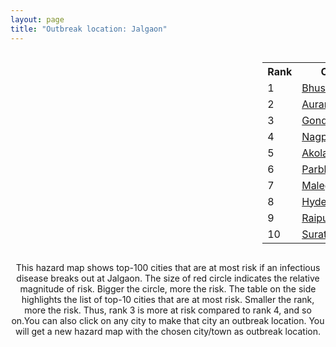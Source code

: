 ```yaml
---
layout: page
title: "Outbreak location: Jalgaon"
---
```

<div style="width: 100%; overflow: auto;">
<div style="width: 75%; float: left;">
<div id="mapid">
<script src="https://buda-magenta.github.io/hazard_map/load_map.js"></script>

<script>
var marker_outbreak = L.marker([20.843512, 75.525927],{"autoPan": true}).addTo(map); marker_outbreak.bindTooltip("Jalgaon").openTooltip();

var circle_1 = L.circle([20.993276, 75.839983], {"pane": "markerPane", "color": "red", "fill": true, "fillOpacity": 0.2, "fillRule": "evenodd", "lineCap": "round", "lineJoin": "round", "opacity": 1.0, "radius": 78082, "stroke": true, "weight": 3}).addTo(map);
circle_1.bindTooltip("Bhusawal<br>rank: 1<br>hazard index: 0.078082")
circle_1.bindPopup('<a href="https://buda-magenta.github.io/hazard_map/Bhusawal">Bhusawal</a>')

var circle_2 = L.circle([19.877263, 75.339024], {"pane": "markerPane", "color": "red", "fill": true, "fillOpacity": 0.2, "fillRule": "evenodd", "lineCap": "round", "lineJoin": "round", "opacity": 1.0, "radius": 35837, "stroke": true, "weight": 3}).addTo(map);
circle_2.bindTooltip("Aurangabad<br>rank: 2<br>hazard index: 0.035837")
circle_2.bindPopup('<a href="https://buda-magenta.github.io/hazard_map/Aurangabad">Aurangabad</a>')

var circle_3 = L.circle([21.145629, 80.268387], {"pane": "markerPane", "color": "red", "fill": true, "fillOpacity": 0.2, "fillRule": "evenodd", "lineCap": "round", "lineJoin": "round", "opacity": 1.0, "radius": 28402, "stroke": true, "weight": 3}).addTo(map);
circle_3.bindTooltip("Gondiya<br>rank: 3<br>hazard index: 0.028402")
circle_3.bindPopup('<a href="https://buda-magenta.github.io/hazard_map/Gondiya">Gondiya</a>')

var circle_4 = L.circle([21.149813, 79.082056], {"pane": "markerPane", "color": "red", "fill": true, "fillOpacity": 0.2, "fillRule": "evenodd", "lineCap": "round", "lineJoin": "round", "opacity": 1.0, "radius": 21104, "stroke": true, "weight": 3}).addTo(map);
circle_4.bindTooltip("Nagpur<br>rank: 4<br>hazard index: 0.021105")
circle_4.bindPopup('<a href="https://buda-magenta.github.io/hazard_map/Nagpur">Nagpur</a>')

var circle_5 = L.circle([20.761862, 77.192172], {"pane": "markerPane", "color": "red", "fill": true, "fillOpacity": 0.2, "fillRule": "evenodd", "lineCap": "round", "lineJoin": "round", "opacity": 1.0, "radius": 18620, "stroke": true, "weight": 3}).addTo(map);
circle_5.bindTooltip("Akola<br>rank: 5<br>hazard index: 0.018621")
circle_5.bindPopup('<a href="https://buda-magenta.github.io/hazard_map/Akola">Akola</a>')

var circle_6 = L.circle([19.290314, 76.602903], {"pane": "markerPane", "color": "red", "fill": true, "fillOpacity": 0.2, "fillRule": "evenodd", "lineCap": "round", "lineJoin": "round", "opacity": 1.0, "radius": 17738, "stroke": true, "weight": 3}).addTo(map);
circle_6.bindTooltip("Parbhani<br>rank: 6<br>hazard index: 0.017738")
circle_6.bindPopup('<a href="https://buda-magenta.github.io/hazard_map/Parbhani">Parbhani</a>')

var circle_7 = L.circle([20.259399, 76.976203], {"pane": "markerPane", "color": "red", "fill": true, "fillOpacity": 0.2, "fillRule": "evenodd", "lineCap": "round", "lineJoin": "round", "opacity": 1.0, "radius": 14364, "stroke": true, "weight": 3}).addTo(map);
circle_7.bindTooltip("Malegaon<br>rank: 7<br>hazard index: 0.014364")
circle_7.bindPopup('<a href="https://buda-magenta.github.io/hazard_map/Malegaon">Malegaon</a>')

var circle_8 = L.circle([17.388786, 78.461065], {"pane": "markerPane", "color": "red", "fill": true, "fillOpacity": 0.2, "fillRule": "evenodd", "lineCap": "round", "lineJoin": "round", "opacity": 1.0, "radius": 13829, "stroke": true, "weight": 3}).addTo(map);
circle_8.bindTooltip("Hyderabad<br>rank: 8<br>hazard index: 0.013829")
circle_8.bindPopup('<a href="https://buda-magenta.github.io/hazard_map/Hyderabad">Hyderabad</a>')

var circle_9 = L.circle([21.237947, 81.633683], {"pane": "markerPane", "color": "red", "fill": true, "fillOpacity": 0.2, "fillRule": "evenodd", "lineCap": "round", "lineJoin": "round", "opacity": 1.0, "radius": 13642, "stroke": true, "weight": 3}).addTo(map);
circle_9.bindTooltip("Raipur<br>rank: 9<br>hazard index: 0.013643")
circle_9.bindPopup('<a href="https://buda-magenta.github.io/hazard_map/Raipur">Raipur</a>')

var circle_10 = L.circle([21.170200, 72.831100], {"pane": "markerPane", "color": "red", "fill": true, "fillOpacity": 0.2, "fillRule": "evenodd", "lineCap": "round", "lineJoin": "round", "opacity": 1.0, "radius": 9724, "stroke": true, "weight": 3}).addTo(map);
circle_10.bindTooltip("Surat<br>rank: 10<br>hazard index: 0.009724")
circle_10.bindPopup('<a href="https://buda-magenta.github.io/hazard_map/Surat">Surat</a>')

var circle_11 = L.circle([19.169335, 77.311013], {"pane": "markerPane", "color": "red", "fill": true, "fillOpacity": 0.2, "fillRule": "evenodd", "lineCap": "round", "lineJoin": "round", "opacity": 1.0, "radius": 9214, "stroke": true, "weight": 3}).addTo(map);
circle_11.bindTooltip("Nanded Waghala<br>rank: 11<br>hazard index: 0.009214")
circle_11.bindPopup('<a href="https://buda-magenta.github.io/hazard_map/Nanded_Waghala">Nanded Waghala</a>')

var circle_12 = L.circle([19.918233, 75.868625], {"pane": "markerPane", "color": "red", "fill": true, "fillOpacity": 0.2, "fillRule": "evenodd", "lineCap": "round", "lineJoin": "round", "opacity": 1.0, "radius": 8905, "stroke": true, "weight": 3}).addTo(map);
circle_12.bindTooltip("Jalna<br>rank: 12<br>hazard index: 0.008906")
circle_12.bindPopup('<a href="https://buda-magenta.github.io/hazard_map/Jalna">Jalna</a>')

var circle_13 = L.circle([18.351469, 76.755121], {"pane": "markerPane", "color": "red", "fill": true, "fillOpacity": 0.2, "fillRule": "evenodd", "lineCap": "round", "lineJoin": "round", "opacity": 1.0, "radius": 8291, "stroke": true, "weight": 3}).addTo(map);
circle_13.bindTooltip("Latur<br>rank: 13<br>hazard index: 0.008292")
circle_13.bindPopup('<a href="https://buda-magenta.github.io/hazard_map/Latur">Latur</a>')

var circle_14 = L.circle([19.075990, 72.877393], {"pane": "markerPane", "color": "red", "fill": true, "fillOpacity": 0.2, "fillRule": "evenodd", "lineCap": "round", "lineJoin": "round", "opacity": 1.0, "radius": 8017, "stroke": true, "weight": 3}).addTo(map);
circle_14.bindTooltip("Mumbai<br>rank: 14<br>hazard index: 0.008018")
circle_14.bindPopup('<a href="https://buda-magenta.github.io/hazard_map/Mumbai">Mumbai</a>')

var circle_15 = L.circle([18.521428, 73.854454], {"pane": "markerPane", "color": "red", "fill": true, "fillOpacity": 0.2, "fillRule": "evenodd", "lineCap": "round", "lineJoin": "round", "opacity": 1.0, "radius": 6858, "stroke": true, "weight": 3}).addTo(map);
circle_15.bindTooltip("Pune<br>rank: 15<br>hazard index: 0.006859")
circle_15.bindPopup('<a href="https://buda-magenta.github.io/hazard_map/Pune">Pune</a>')

var circle_16 = L.circle([20.011247, 73.790236], {"pane": "markerPane", "color": "red", "fill": true, "fillOpacity": 0.2, "fillRule": "evenodd", "lineCap": "round", "lineJoin": "round", "opacity": 1.0, "radius": 6373, "stroke": true, "weight": 3}).addTo(map);
circle_16.bindTooltip("Nashik<br>rank: 16<br>hazard index: 0.006374")
circle_16.bindPopup('<a href="https://buda-magenta.github.io/hazard_map/Nashik">Nashik</a>')

var circle_17 = L.circle([16.850253, 74.594888], {"pane": "markerPane", "color": "red", "fill": true, "fillOpacity": 0.2, "fillRule": "evenodd", "lineCap": "round", "lineJoin": "round", "opacity": 1.0, "radius": 5605, "stroke": true, "weight": 3}).addTo(map);
circle_17.bindTooltip("Sangli<br>rank: 17<br>hazard index: 0.005606")
circle_17.bindPopup('<a href="https://buda-magenta.github.io/hazard_map/Sangli">Sangli</a>')

var circle_18 = L.circle([23.160894, 79.949770], {"pane": "markerPane", "color": "red", "fill": true, "fillOpacity": 0.2, "fillRule": "evenodd", "lineCap": "round", "lineJoin": "round", "opacity": 1.0, "radius": 4881, "stroke": true, "weight": 3}).addTo(map);
circle_18.bindTooltip("Jabalpur<br>rank: 18<br>hazard index: 0.004881")
circle_18.bindPopup('<a href="https://buda-magenta.github.io/hazard_map/Jabalpur">Jabalpur</a>')

var circle_19 = L.circle([21.199035, 81.397955], {"pane": "markerPane", "color": "red", "fill": true, "fillOpacity": 0.2, "fillRule": "evenodd", "lineCap": "round", "lineJoin": "round", "opacity": 1.0, "radius": 4612, "stroke": true, "weight": 3}).addTo(map);
circle_19.bindTooltip("Durg<br>rank: 19<br>hazard index: 0.004612")
circle_19.bindPopup('<a href="https://buda-magenta.github.io/hazard_map/Durg">Durg</a>')

var circle_20 = L.circle([25.438130, 81.833800], {"pane": "markerPane", "color": "red", "fill": true, "fillOpacity": 0.2, "fillRule": "evenodd", "lineCap": "round", "lineJoin": "round", "opacity": 1.0, "radius": 3501, "stroke": true, "weight": 3}).addTo(map);
circle_20.bindTooltip("Allahabad<br>rank: 20<br>hazard index: 0.003501")
circle_20.bindPopup('<a href="https://buda-magenta.github.io/hazard_map/Allahabad">Allahabad</a>')

var circle_21 = L.circle([22.383333, 82.133333], {"pane": "markerPane", "color": "red", "fill": true, "fillOpacity": 0.2, "fillRule": "evenodd", "lineCap": "round", "lineJoin": "round", "opacity": 1.0, "radius": 3439, "stroke": true, "weight": 3}).addTo(map);
circle_21.bindTooltip("Bilaspur<br>rank: 21<br>hazard index: 0.003440")
circle_21.bindPopup('<a href="https://buda-magenta.github.io/hazard_map/Bilaspur">Bilaspur</a>')

var circle_22 = L.circle([21.200996, 81.335426], {"pane": "markerPane", "color": "red", "fill": true, "fillOpacity": 0.2, "fillRule": "evenodd", "lineCap": "round", "lineJoin": "round", "opacity": 1.0, "radius": 3107, "stroke": true, "weight": 3}).addTo(map);
circle_22.bindTooltip("Bhilai Nagar<br>rank: 22<br>hazard index: 0.003107")
circle_22.bindPopup('<a href="https://buda-magenta.github.io/hazard_map/Bhilai_Nagar">Bhilai Nagar</a>')

var circle_23 = L.circle([21.977864, 76.568828], {"pane": "markerPane", "color": "red", "fill": true, "fillOpacity": 0.2, "fillRule": "evenodd", "lineCap": "round", "lineJoin": "round", "opacity": 1.0, "radius": 2867, "stroke": true, "weight": 3}).addTo(map);
circle_23.bindTooltip("Khandwa<br>rank: 23<br>hazard index: 0.002867")
circle_23.bindPopup('<a href="https://buda-magenta.github.io/hazard_map/Khandwa">Khandwa</a>')

var circle_24 = L.circle([20.972740, 80.691555], {"pane": "markerPane", "color": "red", "fill": true, "fillOpacity": 0.2, "fillRule": "evenodd", "lineCap": "round", "lineJoin": "round", "opacity": 1.0, "radius": 2754, "stroke": true, "weight": 3}).addTo(map);
circle_24.bindTooltip("Rajnandgaon<br>rank: 24<br>hazard index: 0.002754")
circle_24.bindPopup('<a href="https://buda-magenta.github.io/hazard_map/Rajnandgaon">Rajnandgaon</a>')

var circle_25 = L.circle([21.154541, 77.644296], {"pane": "markerPane", "color": "red", "fill": true, "fillOpacity": 0.2, "fillRule": "evenodd", "lineCap": "round", "lineJoin": "round", "opacity": 1.0, "radius": 2623, "stroke": true, "weight": 3}).addTo(map);
circle_25.bindTooltip("Amravati<br>rank: 25<br>hazard index: 0.002624")
circle_25.bindPopup('<a href="https://buda-magenta.github.io/hazard_map/Amravati">Amravati</a>')

var circle_26 = L.circle([18.182992, 75.743925], {"pane": "markerPane", "color": "red", "fill": true, "fillOpacity": 0.2, "fillRule": "evenodd", "lineCap": "round", "lineJoin": "round", "opacity": 1.0, "radius": 2568, "stroke": true, "weight": 3}).addTo(map);
circle_26.bindTooltip("Barshi<br>rank: 26<br>hazard index: 0.002569")
circle_26.bindPopup('<a href="https://buda-magenta.github.io/hazard_map/Barshi">Barshi</a>')

var circle_27 = L.circle([25.335649, 83.007629], {"pane": "markerPane", "color": "red", "fill": true, "fillOpacity": 0.2, "fillRule": "evenodd", "lineCap": "round", "lineJoin": "round", "opacity": 1.0, "radius": 2540, "stroke": true, "weight": 3}).addTo(map);
circle_27.bindTooltip("Varanasi<br>rank: 27<br>hazard index: 0.002541")
circle_27.bindPopup('<a href="https://buda-magenta.github.io/hazard_map/Varanasi">Varanasi</a>')

var circle_28 = L.circle([18.169844, 76.117963], {"pane": "markerPane", "color": "red", "fill": true, "fillOpacity": 0.2, "fillRule": "evenodd", "lineCap": "round", "lineJoin": "round", "opacity": 1.0, "radius": 2428, "stroke": true, "weight": 3}).addTo(map);
circle_28.bindTooltip("Osmanabad<br>rank: 28<br>hazard index: 0.002428")
circle_28.bindPopup('<a href="https://buda-magenta.github.io/hazard_map/Osmanabad">Osmanabad</a>')

var circle_29 = L.circle([22.541418, 88.357691], {"pane": "markerPane", "color": "red", "fill": true, "fillOpacity": 0.2, "fillRule": "evenodd", "lineCap": "round", "lineJoin": "round", "opacity": 1.0, "radius": 2341, "stroke": true, "weight": 3}).addTo(map);
circle_29.bindTooltip("Kolkata<br>rank: 29<br>hazard index: 0.002341")
circle_29.bindPopup('<a href="https://buda-magenta.github.io/hazard_map/Kolkata">Kolkata</a>')

var circle_30 = L.circle([21.818774, 75.606458], {"pane": "markerPane", "color": "red", "fill": true, "fillOpacity": 0.2, "fillRule": "evenodd", "lineCap": "round", "lineJoin": "round", "opacity": 1.0, "radius": 1945, "stroke": true, "weight": 3}).addTo(map);
circle_30.bindTooltip("Khargone<br>rank: 30<br>hazard index: 0.001946")
circle_30.bindPopup('<a href="https://buda-magenta.github.io/hazard_map/Khargone">Khargone</a>')

var circle_31 = L.circle([26.055318, 82.993139], {"pane": "markerPane", "color": "red", "fill": true, "fillOpacity": 0.2, "fillRule": "evenodd", "lineCap": "round", "lineJoin": "round", "opacity": 1.0, "radius": 1743, "stroke": true, "weight": 3}).addTo(map);
circle_31.bindTooltip("Nizamabad<br>rank: 31<br>hazard index: 0.001744")
circle_31.bindPopup('<a href="https://buda-magenta.github.io/hazard_map/Nizamabad">Nizamabad</a>')

var circle_32 = L.circle([21.365999, 74.284004], {"pane": "markerPane", "color": "red", "fill": true, "fillOpacity": 0.2, "fillRule": "evenodd", "lineCap": "round", "lineJoin": "round", "opacity": 1.0, "radius": 1486, "stroke": true, "weight": 3}).addTo(map);
circle_32.bindTooltip("Nandurbar<br>rank: 32<br>hazard index: 0.001487")
circle_32.bindPopup('<a href="https://buda-magenta.github.io/hazard_map/Nandurbar">Nandurbar</a>')

var circle_33 = L.circle([19.250000, 74.750000], {"pane": "markerPane", "color": "red", "fill": true, "fillOpacity": 0.2, "fillRule": "evenodd", "lineCap": "round", "lineJoin": "round", "opacity": 1.0, "radius": 1470, "stroke": true, "weight": 3}).addTo(map);
circle_33.bindTooltip("Ahmadnagar<br>rank: 33<br>hazard index: 0.001470")
circle_33.bindPopup('<a href="https://buda-magenta.github.io/hazard_map/Ahmadnagar">Ahmadnagar</a>')

var circle_34 = L.circle([26.269722, 82.994425], {"pane": "markerPane", "color": "red", "fill": true, "fillOpacity": 0.2, "fillRule": "evenodd", "lineCap": "round", "lineJoin": "round", "opacity": 1.0, "radius": 1239, "stroke": true, "weight": 3}).addTo(map);
circle_34.bindTooltip("Burhanpur<br>rank: 34<br>hazard index: 0.001240")
circle_34.bindPopup('<a href="https://buda-magenta.github.io/hazard_map/Burhanpur">Burhanpur</a>')

var circle_35 = L.circle([23.021624, 72.579707], {"pane": "markerPane", "color": "red", "fill": true, "fillOpacity": 0.2, "fillRule": "evenodd", "lineCap": "round", "lineJoin": "round", "opacity": 1.0, "radius": 1132, "stroke": true, "weight": 3}).addTo(map);
circle_35.bindTooltip("Ahmedabad<br>rank: 35<br>hazard index: 0.001132")
circle_35.bindPopup('<a href="https://buda-magenta.github.io/hazard_map/Ahmedabad">Ahmedabad</a>')

var circle_36 = L.circle([19.194329, 72.970178], {"pane": "markerPane", "color": "red", "fill": true, "fillOpacity": 0.2, "fillRule": "evenodd", "lineCap": "round", "lineJoin": "round", "opacity": 1.0, "radius": 1119, "stroke": true, "weight": 3}).addTo(map);
circle_36.bindTooltip("Thane<br>rank: 36<br>hazard index: 0.001120")
circle_36.bindPopup('<a href="https://buda-magenta.github.io/hazard_map/Thane">Thane</a>')

var circle_37 = L.circle([22.720362, 75.868200], {"pane": "markerPane", "color": "red", "fill": true, "fillOpacity": 0.2, "fillRule": "evenodd", "lineCap": "round", "lineJoin": "round", "opacity": 1.0, "radius": 1085, "stroke": true, "weight": 3}).addTo(map);
circle_37.bindTooltip("Indore<br>rank: 37<br>hazard index: 0.001086")
circle_37.bindPopup('<a href="https://buda-magenta.github.io/hazard_map/Indore">Indore</a>')

var circle_38 = L.circle([12.979120, 77.591300], {"pane": "markerPane", "color": "red", "fill": true, "fillOpacity": 0.2, "fillRule": "evenodd", "lineCap": "round", "lineJoin": "round", "opacity": 1.0, "radius": 1015, "stroke": true, "weight": 3}).addTo(map);
circle_38.bindTooltip("Bangalore<br>rank: 38<br>hazard index: 0.001016")
circle_38.bindPopup('<a href="https://buda-magenta.github.io/hazard_map/Bangalore">Bangalore</a>')

var circle_39 = L.circle([25.531031, 78.652689], {"pane": "markerPane", "color": "red", "fill": true, "fillOpacity": 0.2, "fillRule": "evenodd", "lineCap": "round", "lineJoin": "round", "opacity": 1.0, "radius": 1005, "stroke": true, "weight": 3}).addTo(map);
circle_39.bindTooltip("Jhansi<br>rank: 39<br>hazard index: 0.001005")
circle_39.bindPopup('<a href="https://buda-magenta.github.io/hazard_map/Jhansi">Jhansi</a>')

var circle_40 = L.circle([24.500000, 81.000000], {"pane": "markerPane", "color": "red", "fill": true, "fillOpacity": 0.2, "fillRule": "evenodd", "lineCap": "round", "lineJoin": "round", "opacity": 1.0, "radius": 975, "stroke": true, "weight": 3}).addTo(map);
circle_40.bindTooltip("Satna<br>rank: 40<br>hazard index: 0.000976")
circle_40.bindPopup('<a href="https://buda-magenta.github.io/hazard_map/Satna">Satna</a>')

var circle_41 = L.circle([22.519770, 82.629515], {"pane": "markerPane", "color": "red", "fill": true, "fillOpacity": 0.2, "fillRule": "evenodd", "lineCap": "round", "lineJoin": "round", "opacity": 1.0, "radius": 970, "stroke": true, "weight": 3}).addTo(map);
circle_41.bindTooltip("Korba<br>rank: 41<br>hazard index: 0.000971")
circle_41.bindPopup('<a href="https://buda-magenta.github.io/hazard_map/Korba">Korba</a>')

var circle_42 = L.circle([28.651718, 77.221939], {"pane": "markerPane", "color": "red", "fill": true, "fillOpacity": 0.2, "fillRule": "evenodd", "lineCap": "round", "lineJoin": "round", "opacity": 1.0, "radius": 965, "stroke": true, "weight": 3}).addTo(map);
circle_42.bindTooltip("Delhi<br>rank: 42<br>hazard index: 0.000966")
circle_42.bindPopup('<a href="https://buda-magenta.github.io/hazard_map/Delhi">Delhi</a>')

var circle_43 = L.circle([23.258486, 77.401989], {"pane": "markerPane", "color": "red", "fill": true, "fillOpacity": 0.2, "fillRule": "evenodd", "lineCap": "round", "lineJoin": "round", "opacity": 1.0, "radius": 948, "stroke": true, "weight": 3}).addTo(map);
circle_43.bindTooltip("Bhopal<br>rank: 43<br>hazard index: 0.000949")
circle_43.bindPopup('<a href="https://buda-magenta.github.io/hazard_map/Bhopal">Bhopal</a>')

var circle_44 = L.circle([22.801519, 86.202958], {"pane": "markerPane", "color": "red", "fill": true, "fillOpacity": 0.2, "fillRule": "evenodd", "lineCap": "round", "lineJoin": "round", "opacity": 1.0, "radius": 940, "stroke": true, "weight": 3}).addTo(map);
circle_44.bindTooltip("Jamshedpur<br>rank: 44<br>hazard index: 0.000940")
circle_44.bindPopup('<a href="https://buda-magenta.github.io/hazard_map/Jamshedpur">Jamshedpur</a>')

var circle_45 = L.circle([19.794750, 75.077922], {"pane": "markerPane", "color": "red", "fill": true, "fillOpacity": 0.2, "fillRule": "evenodd", "lineCap": "round", "lineJoin": "round", "opacity": 1.0, "radius": 938, "stroke": true, "weight": 3}).addTo(map);
circle_45.bindTooltip("Gangapur<br>rank: 45<br>hazard index: 0.000939")
circle_45.bindPopup('<a href="https://buda-magenta.github.io/hazard_map/Gangapur">Gangapur</a>')

var circle_46 = L.circle([20.030976, 79.358139], {"pane": "markerPane", "color": "red", "fill": true, "fillOpacity": 0.2, "fillRule": "evenodd", "lineCap": "round", "lineJoin": "round", "opacity": 1.0, "radius": 867, "stroke": true, "weight": 3}).addTo(map);
circle_46.bindTooltip("Chandrapur<br>rank: 46<br>hazard index: 0.000868")
circle_46.bindPopup('<a href="https://buda-magenta.github.io/hazard_map/Chandrapur">Chandrapur</a>')

var circle_47 = L.circle([25.609324, 85.123525], {"pane": "markerPane", "color": "red", "fill": true, "fillOpacity": 0.2, "fillRule": "evenodd", "lineCap": "round", "lineJoin": "round", "opacity": 1.0, "radius": 795, "stroke": true, "weight": 3}).addTo(map);
circle_47.bindTooltip("Patna<br>rank: 47<br>hazard index: 0.000795")
circle_47.bindPopup('<a href="https://buda-magenta.github.io/hazard_map/Patna">Patna</a>')

var circle_48 = L.circle([15.857267, 74.506934], {"pane": "markerPane", "color": "red", "fill": true, "fillOpacity": 0.2, "fillRule": "evenodd", "lineCap": "round", "lineJoin": "round", "opacity": 1.0, "radius": 645, "stroke": true, "weight": 3}).addTo(map);
circle_48.bindTooltip("Belgaum<br>rank: 48<br>hazard index: 0.000646")
circle_48.bindPopup('<a href="https://buda-magenta.github.io/hazard_map/Belgaum">Belgaum</a>')

var circle_49 = L.circle([22.297314, 73.194257], {"pane": "markerPane", "color": "red", "fill": true, "fillOpacity": 0.2, "fillRule": "evenodd", "lineCap": "round", "lineJoin": "round", "opacity": 1.0, "radius": 636, "stroke": true, "weight": 3}).addTo(map);
circle_49.bindTooltip("Vadodara<br>rank: 49<br>hazard index: 0.000636")
circle_49.bindPopup('<a href="https://buda-magenta.github.io/hazard_map/Vadodara">Vadodara</a>')

var circle_50 = L.circle([17.849907, 75.276320], {"pane": "markerPane", "color": "red", "fill": true, "fillOpacity": 0.2, "fillRule": "evenodd", "lineCap": "round", "lineJoin": "round", "opacity": 1.0, "radius": 596, "stroke": true, "weight": 3}).addTo(map);
circle_50.bindTooltip("Solapur<br>rank: 50<br>hazard index: 0.000596")
circle_50.bindPopup('<a href="https://buda-magenta.github.io/hazard_map/Solapur">Solapur</a>')

var circle_51 = L.circle([22.214285, 84.872437], {"pane": "markerPane", "color": "red", "fill": true, "fillOpacity": 0.2, "fillRule": "evenodd", "lineCap": "round", "lineJoin": "round", "opacity": 1.0, "radius": 416, "stroke": true, "weight": 3}).addTo(map);
circle_51.bindTooltip("Raurkela<br>rank: 51<br>hazard index: 0.000417")
circle_51.bindPopup('<a href="https://buda-magenta.github.io/hazard_map/Raurkela">Raurkela</a>')

var circle_52 = L.circle([19.500000, 78.500000], {"pane": "markerPane", "color": "red", "fill": true, "fillOpacity": 0.2, "fillRule": "evenodd", "lineCap": "round", "lineJoin": "round", "opacity": 1.0, "radius": 372, "stroke": true, "weight": 3}).addTo(map);
circle_52.bindTooltip("Adilabad<br>rank: 52<br>hazard index: 0.000373")
circle_52.bindPopup('<a href="https://buda-magenta.github.io/hazard_map/Adilabad">Adilabad</a>')

var circle_53 = L.circle([16.702841, 74.240533], {"pane": "markerPane", "color": "red", "fill": true, "fillOpacity": 0.2, "fillRule": "evenodd", "lineCap": "round", "lineJoin": "round", "opacity": 1.0, "radius": 365, "stroke": true, "weight": 3}).addTo(map);
circle_53.bindTooltip("Kolhapur<br>rank: 53<br>hazard index: 0.000365")
circle_53.bindPopup('<a href="https://buda-magenta.github.io/hazard_map/Kolhapur">Kolhapur</a>')

var circle_54 = L.circle([15.351838, 75.137985], {"pane": "markerPane", "color": "red", "fill": true, "fillOpacity": 0.2, "fillRule": "evenodd", "lineCap": "round", "lineJoin": "round", "opacity": 1.0, "radius": 346, "stroke": true, "weight": 3}).addTo(map);
circle_54.bindTooltip("Hubli<br>rank: 54<br>hazard index: 0.000346")
circle_54.bindPopup('<a href="https://buda-magenta.github.io/hazard_map/Hubli">Hubli</a>')

var circle_55 = L.circle([13.083694, 80.270186], {"pane": "markerPane", "color": "red", "fill": true, "fillOpacity": 0.2, "fillRule": "evenodd", "lineCap": "round", "lineJoin": "round", "opacity": 1.0, "radius": 338, "stroke": true, "weight": 3}).addTo(map);
circle_55.bindTooltip("Chennai<br>rank: 55<br>hazard index: 0.000339")
circle_55.bindPopup('<a href="https://buda-magenta.github.io/hazard_map/Chennai">Chennai</a>')

var circle_56 = L.circle([17.166667, 77.083333], {"pane": "markerPane", "color": "red", "fill": true, "fillOpacity": 0.2, "fillRule": "evenodd", "lineCap": "round", "lineJoin": "round", "opacity": 1.0, "radius": 333, "stroke": true, "weight": 3}).addTo(map);
circle_56.bindTooltip("Gulbarga<br>rank: 56<br>hazard index: 0.000333")
circle_56.bindPopup('<a href="https://buda-magenta.github.io/hazard_map/Gulbarga">Gulbarga</a>')

var circle_57 = L.circle([22.500000, 83.500000], {"pane": "markerPane", "color": "red", "fill": true, "fillOpacity": 0.2, "fillRule": "evenodd", "lineCap": "round", "lineJoin": "round", "opacity": 1.0, "radius": 325, "stroke": true, "weight": 3}).addTo(map);
circle_57.bindTooltip("Raigarh<br>rank: 57<br>hazard index: 0.000326")
circle_57.bindPopup('<a href="https://buda-magenta.github.io/hazard_map/Raigarh">Raigarh</a>')

var circle_58 = L.circle([20.825623, 78.613146], {"pane": "markerPane", "color": "red", "fill": true, "fillOpacity": 0.2, "fillRule": "evenodd", "lineCap": "round", "lineJoin": "round", "opacity": 1.0, "radius": 314, "stroke": true, "weight": 3}).addTo(map);
circle_58.bindTooltip("Wardha<br>rank: 58<br>hazard index: 0.000315")
circle_58.bindPopup('<a href="https://buda-magenta.github.io/hazard_map/Wardha">Wardha</a>')

var circle_59 = L.circle([17.980609, 79.598212], {"pane": "markerPane", "color": "red", "fill": true, "fillOpacity": 0.2, "fillRule": "evenodd", "lineCap": "round", "lineJoin": "round", "opacity": 1.0, "radius": 301, "stroke": true, "weight": 3}).addTo(map);
circle_59.bindTooltip("Warangal<br>rank: 59<br>hazard index: 0.000302")
circle_59.bindPopup('<a href="https://buda-magenta.github.io/hazard_map/Warangal">Warangal</a>')

var circle_60 = L.circle([18.627929, 73.800983], {"pane": "markerPane", "color": "red", "fill": true, "fillOpacity": 0.2, "fillRule": "evenodd", "lineCap": "round", "lineJoin": "round", "opacity": 1.0, "radius": 286, "stroke": true, "weight": 3}).addTo(map);
circle_60.bindTooltip("Pimpri Chinchwad<br>rank: 60<br>hazard index: 0.000286")
circle_60.bindPopup('<a href="https://buda-magenta.github.io/hazard_map/Pimpri_Chinchwad">Pimpri Chinchwad</a>')

var circle_61 = L.circle([27.209822, 79.048137], {"pane": "markerPane", "color": "red", "fill": true, "fillOpacity": 0.2, "fillRule": "evenodd", "lineCap": "round", "lineJoin": "round", "opacity": 1.0, "radius": 286, "stroke": true, "weight": 3}).addTo(map);
circle_61.bindTooltip("Mainpuri<br>rank: 61<br>hazard index: 0.000286")
circle_61.bindPopup('<a href="https://buda-magenta.github.io/hazard_map/Mainpuri">Mainpuri</a>')

var circle_62 = L.circle([24.935635, 82.647701], {"pane": "markerPane", "color": "red", "fill": true, "fillOpacity": 0.2, "fillRule": "evenodd", "lineCap": "round", "lineJoin": "round", "opacity": 1.0, "radius": 266, "stroke": true, "weight": 3}).addTo(map);
circle_62.bindTooltip("Mirzapur<br>rank: 62<br>hazard index: 0.000267")
circle_62.bindPopup('<a href="https://buda-magenta.github.io/hazard_map/Mirzapur">Mirzapur</a>')

var circle_63 = L.circle([26.148658, 85.340013], {"pane": "markerPane", "color": "red", "fill": true, "fillOpacity": 0.2, "fillRule": "evenodd", "lineCap": "round", "lineJoin": "round", "opacity": 1.0, "radius": 264, "stroke": true, "weight": 3}).addTo(map);
circle_63.bindTooltip("Muzaffarpur<br>rank: 63<br>hazard index: 0.000264")
circle_63.bindPopup('<a href="https://buda-magenta.github.io/hazard_map/Muzaffarpur">Muzaffarpur</a>')

var circle_64 = L.circle([16.508759, 80.618510], {"pane": "markerPane", "color": "red", "fill": true, "fillOpacity": 0.2, "fillRule": "evenodd", "lineCap": "round", "lineJoin": "round", "opacity": 1.0, "radius": 245, "stroke": true, "weight": 3}).addTo(map);
circle_64.bindTooltip("Vijayawada<br>rank: 64<br>hazard index: 0.000246")
circle_64.bindPopup('<a href="https://buda-magenta.github.io/hazard_map/Vijayawada">Vijayawada</a>')

var circle_65 = L.circle([21.879616, 77.875681], {"pane": "markerPane", "color": "red", "fill": true, "fillOpacity": 0.2, "fillRule": "evenodd", "lineCap": "round", "lineJoin": "round", "opacity": 1.0, "radius": 244, "stroke": true, "weight": 3}).addTo(map);
circle_65.bindTooltip("Betul<br>rank: 65<br>hazard index: 0.000244")
circle_65.bindPopup('<a href="https://buda-magenta.github.io/hazard_map/Betul">Betul</a>')

var circle_66 = L.circle([17.723128, 83.301284], {"pane": "markerPane", "color": "red", "fill": true, "fillOpacity": 0.2, "fillRule": "evenodd", "lineCap": "round", "lineJoin": "round", "opacity": 1.0, "radius": 242, "stroke": true, "weight": 3}).addTo(map);
circle_66.bindTooltip("Visakhapatnam<br>rank: 66<br>hazard index: 0.000242")
circle_66.bindPopup('<a href="https://buda-magenta.github.io/hazard_map/Visakhapatnam">Visakhapatnam</a>')

var circle_67 = L.circle([26.671329, 83.364583], {"pane": "markerPane", "color": "red", "fill": true, "fillOpacity": 0.2, "fillRule": "evenodd", "lineCap": "round", "lineJoin": "round", "opacity": 1.0, "radius": 216, "stroke": true, "weight": 3}).addTo(map);
circle_67.bindTooltip("Gorakhpur<br>rank: 67<br>hazard index: 0.000217")
circle_67.bindPopup('<a href="https://buda-magenta.github.io/hazard_map/Gorakhpur">Gorakhpur</a>')

var circle_68 = L.circle([26.460914, 80.321759], {"pane": "markerPane", "color": "red", "fill": true, "fillOpacity": 0.2, "fillRule": "evenodd", "lineCap": "round", "lineJoin": "round", "opacity": 1.0, "radius": 213, "stroke": true, "weight": 3}).addTo(map);
circle_68.bindTooltip("Kanpur<br>rank: 68<br>hazard index: 0.000214")
circle_68.bindPopup('<a href="https://buda-magenta.github.io/hazard_map/Kanpur">Kanpur</a>')

var circle_69 = L.circle([26.838100, 80.934600], {"pane": "markerPane", "color": "red", "fill": true, "fillOpacity": 0.2, "fillRule": "evenodd", "lineCap": "round", "lineJoin": "round", "opacity": 1.0, "radius": 202, "stroke": true, "weight": 3}).addTo(map);
circle_69.bindTooltip("Lucknow<br>rank: 69<br>hazard index: 0.000202")
circle_69.bindPopup('<a href="https://buda-magenta.github.io/hazard_map/Lucknow">Lucknow</a>')

var circle_70 = L.circle([16.743454, 77.992319], {"pane": "markerPane", "color": "red", "fill": true, "fillOpacity": 0.2, "fillRule": "evenodd", "lineCap": "round", "lineJoin": "round", "opacity": 1.0, "radius": 194, "stroke": true, "weight": 3}).addTo(map);
circle_70.bindTooltip("Mahbubnagar<br>rank: 70<br>hazard index: 0.000194")
circle_70.bindPopup('<a href="https://buda-magenta.github.io/hazard_map/Mahbubnagar">Mahbubnagar</a>')

var circle_71 = L.circle([25.773344, 84.784977], {"pane": "markerPane", "color": "red", "fill": true, "fillOpacity": 0.2, "fillRule": "evenodd", "lineCap": "round", "lineJoin": "round", "opacity": 1.0, "radius": 185, "stroke": true, "weight": 3}).addTo(map);
circle_71.bindTooltip("Chapra<br>rank: 71<br>hazard index: 0.000186")
circle_71.bindPopup('<a href="https://buda-magenta.github.io/hazard_map/Chapra">Chapra</a>')

var circle_72 = L.circle([15.830925, 78.042537], {"pane": "markerPane", "color": "red", "fill": true, "fillOpacity": 0.2, "fillRule": "evenodd", "lineCap": "round", "lineJoin": "round", "opacity": 1.0, "radius": 184, "stroke": true, "weight": 3}).addTo(map);
circle_72.bindTooltip("Kurnool<br>rank: 72<br>hazard index: 0.000184")
circle_72.bindPopup('<a href="https://buda-magenta.github.io/hazard_map/Kurnool">Kurnool</a>')

var circle_73 = L.circle([20.952407, 72.932383], {"pane": "markerPane", "color": "red", "fill": true, "fillOpacity": 0.2, "fillRule": "evenodd", "lineCap": "round", "lineJoin": "round", "opacity": 1.0, "radius": 183, "stroke": true, "weight": 3}).addTo(map);
circle_73.bindTooltip("Navsari<br>rank: 73<br>hazard index: 0.000183")
circle_73.bindPopup('<a href="https://buda-magenta.github.io/hazard_map/Navsari">Navsari</a>')

var circle_74 = L.circle([22.782355, 86.159003], {"pane": "markerPane", "color": "red", "fill": true, "fillOpacity": 0.2, "fillRule": "evenodd", "lineCap": "round", "lineJoin": "round", "opacity": 1.0, "radius": 175, "stroke": true, "weight": 3}).addTo(map);
circle_74.bindTooltip("Adityapur<br>rank: 74<br>hazard index: 0.000175")
circle_74.bindPopup('<a href="https://buda-magenta.github.io/hazard_map/Adityapur">Adityapur</a>')

var circle_75 = L.circle([18.761516, 79.478785], {"pane": "markerPane", "color": "red", "fill": true, "fillOpacity": 0.2, "fillRule": "evenodd", "lineCap": "round", "lineJoin": "round", "opacity": 1.0, "radius": 167, "stroke": true, "weight": 3}).addTo(map);
circle_75.bindTooltip("Ramagundam<br>rank: 75<br>hazard index: 0.000168")
circle_75.bindPopup('<a href="https://buda-magenta.github.io/hazard_map/Ramagundam">Ramagundam</a>')

var circle_76 = L.circle([21.735348, 81.944459], {"pane": "markerPane", "color": "red", "fill": true, "fillOpacity": 0.2, "fillRule": "evenodd", "lineCap": "round", "lineJoin": "round", "opacity": 1.0, "radius": 163, "stroke": true, "weight": 3}).addTo(map);
circle_76.bindTooltip("Bhatpara<br>rank: 76<br>hazard index: 0.000164")
circle_76.bindPopup('<a href="https://buda-magenta.github.io/hazard_map/Bhatpara">Bhatpara</a>')

var circle_77 = L.circle([16.291519, 80.454159], {"pane": "markerPane", "color": "red", "fill": true, "fillOpacity": 0.2, "fillRule": "evenodd", "lineCap": "round", "lineJoin": "round", "opacity": 1.0, "radius": 158, "stroke": true, "weight": 3}).addTo(map);
circle_77.bindTooltip("Guntur<br>rank: 77<br>hazard index: 0.000159")
circle_77.bindPopup('<a href="https://buda-magenta.github.io/hazard_map/Guntur">Guntur</a>')

var circle_78 = L.circle([25.954628, 83.647350], {"pane": "markerPane", "color": "red", "fill": true, "fillOpacity": 0.2, "fillRule": "evenodd", "lineCap": "round", "lineJoin": "round", "opacity": 1.0, "radius": 155, "stroke": true, "weight": 3}).addTo(map);
circle_78.bindTooltip("Maunath Bhanjan<br>rank: 78<br>hazard index: 0.000156")
circle_78.bindPopup('<a href="https://buda-magenta.github.io/hazard_map/Maunath_Bhanjan">Maunath Bhanjan</a>')

var circle_79 = L.circle([16.695935, 74.455575], {"pane": "markerPane", "color": "red", "fill": true, "fillOpacity": 0.2, "fillRule": "evenodd", "lineCap": "round", "lineJoin": "round", "opacity": 1.0, "radius": 153, "stroke": true, "weight": 3}).addTo(map);
circle_79.bindTooltip("Ichalkaranji<br>rank: 79<br>hazard index: 0.000154")
circle_79.bindPopup('<a href="https://buda-magenta.github.io/hazard_map/Ichalkaranji">Ichalkaranji</a>')

var circle_80 = L.circle([25.286698, 87.132254], {"pane": "markerPane", "color": "red", "fill": true, "fillOpacity": 0.2, "fillRule": "evenodd", "lineCap": "round", "lineJoin": "round", "opacity": 1.0, "radius": 151, "stroke": true, "weight": 3}).addTo(map);
circle_80.bindTooltip("Bhagalpur<br>rank: 80<br>hazard index: 0.000151")
circle_80.bindPopup('<a href="https://buda-magenta.github.io/hazard_map/Bhagalpur">Bhagalpur</a>')

var circle_81 = L.circle([20.432402, 73.141172], {"pane": "markerPane", "color": "red", "fill": true, "fillOpacity": 0.2, "fillRule": "evenodd", "lineCap": "round", "lineJoin": "round", "opacity": 1.0, "radius": 149, "stroke": true, "weight": 3}).addTo(map);
circle_81.bindTooltip("Valsad<br>rank: 81<br>hazard index: 0.000149")
circle_81.bindPopup('<a href="https://buda-magenta.github.io/hazard_map/Valsad">Valsad</a>')

var circle_82 = L.circle([27.175255, 78.009816], {"pane": "markerPane", "color": "red", "fill": true, "fillOpacity": 0.2, "fillRule": "evenodd", "lineCap": "round", "lineJoin": "round", "opacity": 1.0, "radius": 143, "stroke": true, "weight": 3}).addTo(map);
circle_82.bindTooltip("Agra<br>rank: 82<br>hazard index: 0.000144")
circle_82.bindPopup('<a href="https://buda-magenta.github.io/hazard_map/Agra">Agra</a>')

var circle_83 = L.circle([25.623457, 84.596839], {"pane": "markerPane", "color": "red", "fill": true, "fillOpacity": 0.2, "fillRule": "evenodd", "lineCap": "round", "lineJoin": "round", "opacity": 1.0, "radius": 140, "stroke": true, "weight": 3}).addTo(map);
circle_83.bindTooltip("Arrah<br>rank: 83<br>hazard index: 0.000141")
circle_83.bindPopup('<a href="https://buda-magenta.github.io/hazard_map/Arrah">Arrah</a>')

var circle_84 = L.circle([17.910400, 77.519900], {"pane": "markerPane", "color": "red", "fill": true, "fillOpacity": 0.2, "fillRule": "evenodd", "lineCap": "round", "lineJoin": "round", "opacity": 1.0, "radius": 137, "stroke": true, "weight": 3}).addTo(map);
circle_84.bindTooltip("Bidar<br>rank: 84<br>hazard index: 0.000138")
circle_84.bindPopup('<a href="https://buda-magenta.github.io/hazard_map/Bidar">Bidar</a>')

var circle_85 = L.circle([19.439885, 72.880383], {"pane": "markerPane", "color": "red", "fill": true, "fillOpacity": 0.2, "fillRule": "evenodd", "lineCap": "round", "lineJoin": "round", "opacity": 1.0, "radius": 129, "stroke": true, "weight": 3}).addTo(map);
circle_85.bindTooltip("Vasai<br>rank: 85<br>hazard index: 0.000130")
circle_85.bindPopup('<a href="https://buda-magenta.github.io/hazard_map/Vasai">Vasai</a>')

var circle_86 = L.circle([20.166670, 79.172114], {"pane": "markerPane", "color": "red", "fill": true, "fillOpacity": 0.2, "fillRule": "evenodd", "lineCap": "round", "lineJoin": "round", "opacity": 1.0, "radius": 129, "stroke": true, "weight": 3}).addTo(map);
circle_86.bindTooltip("Bhadravati<br>rank: 86<br>hazard index: 0.000129")
circle_86.bindPopup('<a href="https://buda-magenta.github.io/hazard_map/Bhadravati">Bhadravati</a>')

var circle_87 = L.circle([19.261944, 73.194760], {"pane": "markerPane", "color": "red", "fill": true, "fillOpacity": 0.2, "fillRule": "evenodd", "lineCap": "round", "lineJoin": "round", "opacity": 1.0, "radius": 126, "stroke": true, "weight": 3}).addTo(map);
circle_87.bindTooltip("Ulhas Nagar<br>rank: 87<br>hazard index: 0.000126")
circle_87.bindPopup('<a href="https://buda-magenta.github.io/hazard_map/Ulhas_Nagar">Ulhas Nagar</a>')

var circle_88 = L.circle([21.400000, 83.883333], {"pane": "markerPane", "color": "red", "fill": true, "fillOpacity": 0.2, "fillRule": "evenodd", "lineCap": "round", "lineJoin": "round", "opacity": 1.0, "radius": 122, "stroke": true, "weight": 3}).addTo(map);
circle_88.bindTooltip("Sambalpur<br>rank: 88<br>hazard index: 0.000122")
circle_88.bindPopup('<a href="https://buda-magenta.github.io/hazard_map/Sambalpur">Sambalpur</a>')

var circle_89 = L.circle([25.623400, 85.041700], {"pane": "markerPane", "color": "red", "fill": true, "fillOpacity": 0.2, "fillRule": "evenodd", "lineCap": "round", "lineJoin": "round", "opacity": 1.0, "radius": 117, "stroke": true, "weight": 3}).addTo(map);
circle_89.bindTooltip("Dinapur Nizamat<br>rank: 89<br>hazard index: 0.000118")
circle_89.bindPopup('<a href="https://buda-magenta.github.io/hazard_map/Dinapur_Nizamat">Dinapur Nizamat</a>')

var circle_90 = L.circle([20.266777, 85.843559], {"pane": "markerPane", "color": "red", "fill": true, "fillOpacity": 0.2, "fillRule": "evenodd", "lineCap": "round", "lineJoin": "round", "opacity": 1.0, "radius": 112, "stroke": true, "weight": 3}).addTo(map);
circle_90.bindTooltip("Bhubaneswar<br>rank: 90<br>hazard index: 0.000113")
circle_90.bindPopup('<a href="https://buda-magenta.github.io/hazard_map/Bhubaneswar">Bhubaneswar</a>')

var circle_91 = L.circle([26.083143, 86.032571], {"pane": "markerPane", "color": "red", "fill": true, "fillOpacity": 0.2, "fillRule": "evenodd", "lineCap": "round", "lineJoin": "round", "opacity": 1.0, "radius": 111, "stroke": true, "weight": 3}).addTo(map);
circle_91.bindTooltip("Darbhanga<br>rank: 91<br>hazard index: 0.000111")
circle_91.bindPopup('<a href="https://buda-magenta.github.io/hazard_map/Darbhanga">Darbhanga</a>')

var circle_92 = L.circle([25.133173, 86.525040], {"pane": "markerPane", "color": "red", "fill": true, "fillOpacity": 0.2, "fillRule": "evenodd", "lineCap": "round", "lineJoin": "round", "opacity": 1.0, "radius": 104, "stroke": true, "weight": 3}).addTo(map);
circle_92.bindTooltip("Kharagpur<br>rank: 92<br>hazard index: 0.000105")
circle_92.bindPopup('<a href="https://buda-magenta.github.io/hazard_map/Kharagpur">Kharagpur</a>')

var circle_93 = L.circle([24.759267, 81.655000], {"pane": "markerPane", "color": "red", "fill": true, "fillOpacity": 0.2, "fillRule": "evenodd", "lineCap": "round", "lineJoin": "round", "opacity": 1.0, "radius": 98, "stroke": true, "weight": 3}).addTo(map);
circle_93.bindTooltip("Rewa<br>rank: 93<br>hazard index: 0.000099")
circle_93.bindPopup('<a href="https://buda-magenta.github.io/hazard_map/Rewa">Rewa</a>')

var circle_94 = L.circle([25.877933, 84.119959], {"pane": "markerPane", "color": "red", "fill": true, "fillOpacity": 0.2, "fillRule": "evenodd", "lineCap": "round", "lineJoin": "round", "opacity": 1.0, "radius": 96, "stroke": true, "weight": 3}).addTo(map);
circle_94.bindTooltip("Ballia<br>rank: 94<br>hazard index: 0.000096")
circle_94.bindPopup('<a href="https://buda-magenta.github.io/hazard_map/Ballia">Ballia</a>')

var circle_95 = L.circle([25.720581, 85.255560], {"pane": "markerPane", "color": "red", "fill": true, "fillOpacity": 0.2, "fillRule": "evenodd", "lineCap": "round", "lineJoin": "round", "opacity": 1.0, "radius": 94, "stroke": true, "weight": 3}).addTo(map);
circle_95.bindTooltip("Hajipur<br>rank: 95<br>hazard index: 0.000095")
circle_95.bindPopup('<a href="https://buda-magenta.github.io/hazard_map/Hajipur">Hajipur</a>')

var circle_96 = L.circle([23.809612, 78.759114], {"pane": "markerPane", "color": "red", "fill": true, "fillOpacity": 0.2, "fillRule": "evenodd", "lineCap": "round", "lineJoin": "round", "opacity": 1.0, "radius": 93, "stroke": true, "weight": 3}).addTo(map);
circle_96.bindTooltip("Sagar<br>rank: 96<br>hazard index: 0.000094")
circle_96.bindPopup('<a href="https://buda-magenta.github.io/hazard_map/Sagar">Sagar</a>')

var circle_97 = L.circle([25.795593, 82.488341], {"pane": "markerPane", "color": "red", "fill": true, "fillOpacity": 0.2, "fillRule": "evenodd", "lineCap": "round", "lineJoin": "round", "opacity": 1.0, "radius": 93, "stroke": true, "weight": 3}).addTo(map);
circle_97.bindTooltip("Jaunpur<br>rank: 97<br>hazard index: 0.000094")
circle_97.bindPopup('<a href="https://buda-magenta.github.io/hazard_map/Jaunpur">Jaunpur</a>')

var circle_98 = L.circle([24.197443, 82.666145], {"pane": "markerPane", "color": "red", "fill": true, "fillOpacity": 0.2, "fillRule": "evenodd", "lineCap": "round", "lineJoin": "round", "opacity": 1.0, "radius": 93, "stroke": true, "weight": 3}).addTo(map);
circle_98.bindTooltip("Singrauli<br>rank: 98<br>hazard index: 0.000093")
circle_98.bindPopup('<a href="https://buda-magenta.github.io/hazard_map/Singrauli">Singrauli</a>')

var circle_99 = L.circle([15.398403, 73.812918], {"pane": "markerPane", "color": "red", "fill": true, "fillOpacity": 0.2, "fillRule": "evenodd", "lineCap": "round", "lineJoin": "round", "opacity": 1.0, "radius": 92, "stroke": true, "weight": 3}).addTo(map);
circle_99.bindTooltip("Vasco Da Gama<br>rank: 99<br>hazard index: 0.000092")
circle_99.bindPopup('<a href="https://buda-magenta.github.io/hazard_map/Vasco_Da_Gama">Vasco Da Gama</a>')

var circle_100 = L.circle([17.636129, 74.298278], {"pane": "markerPane", "color": "red", "fill": true, "fillOpacity": 0.2, "fillRule": "evenodd", "lineCap": "round", "lineJoin": "round", "opacity": 1.0, "radius": 87, "stroke": true, "weight": 3}).addTo(map);
circle_100.bindTooltip("Satara<br>rank: 100<br>hazard index: 0.000088")
circle_100.bindPopup('<a href="https://buda-magenta.github.io/hazard_map/Satara">Satara</a>')
</script>
</div>
</div>


<div style="width: 20%; float: right;">
<table>
<tr>
<th>Rank</th>
<th>City</th>
</tr>

<tr>
<td>1</td>
<td><a href="https://buda-magenta.github.io/hazard_map/Bhusawal">Bhusawal</a></td>
</tr>

<tr>
<td>2</td>
<td><a href="https://buda-magenta.github.io/hazard_map/Aurangabad">Aurangabad</a></td>
</tr>

<tr>
<td>3</td>
<td><a href="https://buda-magenta.github.io/hazard_map/Gondiya">Gondiya</a></td>
</tr>

<tr>
<td>4</td>
<td><a href="https://buda-magenta.github.io/hazard_map/Nagpur">Nagpur</a></td>
</tr>

<tr>
<td>5</td>
<td><a href="https://buda-magenta.github.io/hazard_map/Akola">Akola</a></td>
</tr>

<tr>
<td>6</td>
<td><a href="https://buda-magenta.github.io/hazard_map/Parbhani">Parbhani</a></td>
</tr>

<tr>
<td>7</td>
<td><a href="https://buda-magenta.github.io/hazard_map/Malegaon">Malegaon</a></td>
</tr>

<tr>
<td>8</td>
<td><a href="https://buda-magenta.github.io/hazard_map/Hyderabad">Hyderabad</a></td>
</tr>

<tr>
<td>9</td>
<td><a href="https://buda-magenta.github.io/hazard_map/Raipur">Raipur</a></td>
</tr>

<tr>
<td>10</td>
<td><a href="https://buda-magenta.github.io/hazard_map/Surat">Surat</a></td>
</tr>

</table>
</div>
</div>


<p align="center">This hazard map shows top-100 cities that are at most risk if an infectious disease breaks out at Jalgaon. The size of red circle indicates the relative magnitude of risk. Bigger the circle, more the risk. The table on the side highlights the list of top-10 cities that are at most risk. Smaller the rank, more the risk. Thus, rank 3 is more at risk compared to rank 4, and so on.You can also click on any city to make that city an outbreak location. You will get a new hazard map with the chosen city/town as outbreak location.
</p>